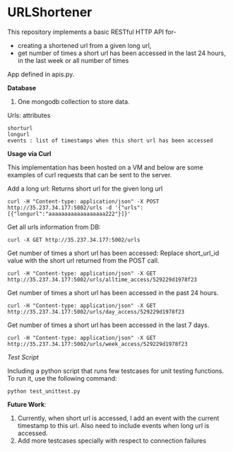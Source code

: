 # URLShortener

This repository implements a basic RESTful HTTP API for-

* creating a shortened url from a given long url, 
* get number of times a short url has been accessed in the last 24 hours, in the last week or all number of times

App defined in apis.py.

**Database**

1. One mongodb collection to store data.

 Urls: attributes
 
    shorturl
    longurl
    events : list of timestamps when this short url has been accessed
    
**Usage via Curl**

This implementation has been hosted on a VM and below are
some examples of curl requests that can be sent to the server.

Add a long url: Returns short url for the given long url

`curl -H "Content-type: application/json" -X POST http://35.237.34.177:5002/urls -d '{"urls": [{"longurl":"aaaaaaaaaaaaaaaaaa222"}]}'`
  
Get all urls information from DB:

`curl -X GET http://35.237.34.177:5002/urls`

Get number of times a short url has been accessed: Replace short_url_id value with the short url returned from the POST call.

`curl -H "Content-type: application/json" -X GET http://35.237.34.177:5002/urls/alltime_access/529229d1978f23`

Get number of times a short url has been accessed in the past 24 hours.

`curl -H "Content-type: application/json" -X GET http://35.237.34.177:5002/urls/day_access/529229d1978f23`

Get number of times a short url has been accessed in the last 7 days.

`curl -H "Content-type: application/json" -X GET http://35.237.34.177:5002/urls/week_access/529229d1978f23`

*Test Script*

Including a python script that runs few testcases for unit testing functions. To run it, use the following command:

`python test_unittest.py`

**Future Work**:

1. Currently, when short url is accessed, I add an event with the current timestamp to this url.
Also need to include events when long url is accessed.
2. Add more testcases specially with respect to connection failures


